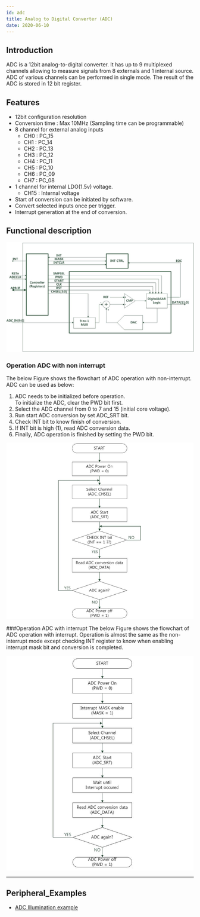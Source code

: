 ```yaml
---
id: adc
title: Analog to Digital Converter (ADC)
date: 2020-06-10
--- 
```



## Introduction

ADC is a 12bit analog-to-digital converter. It has up to 9 multiplexed channels allowing to measure signals from 8 externals and 1 internal source. 
ADC of various channels can be performed in single mode. The result of the ADC is stored in 12 bit register.


## Features 

  * 12bit configuration resolution
  * Conversion time : Max 10MHz (Sampling time can be programmable)
  * 8 channel for external analog inputs
    * CH0 : PC_15
    * CH1 : PC_14
    * CH2 : PC_13
    * CH3 : PC_12
    * CH4 : PC_11
    * CH5 : PC_10
    * CH6 : PC_09
    * CH7 : PC_08
  * 1 channel for internal LDO(1.5v) voltage.
    * CH15 : Internal voltage
  * Start of conversion can be initiated by software.
  * Convert selected inputs once per trigger.
  * Interrupt generation at the end of conversion.


## Functional description

!["Figure 1 ADC block diagram"](/img/products/w7500p/peripheral/adc_block_diagram.jpg )


### Operation ADC with non interrupt

The below Figure shows the flowchart of ADC operation with non-interrupt.   
ADC can be used as below:  

1. ADC needs to be initialized before operation.  
To initialize the ADC, clear the PWD bit first.  
2. Select the ADC channel from 0 to 7 and 15 (initial core voltage).  
3. Run start ADC conversion by set ADC_SRT bit.  
4. Check INT bit to know finish of conversion.  
5. If INT bit is high (1), read ADC conversion data.  
6. Finally, ADC operation is finished by setting the PWD bit.  


!["Figure 2 ADC flow chart"](/img/products/w7500p/peripheral/adc_flow_chart.jpg)

###Operation ADC with interrupt
The below Figure shows the flowchart of ADC operation with interrupt. 
Operation is almost the same as the non-interrupt mode except checking INT register to know when enabling interrupt mask bit and conversion is completed. 


!["Figure 3 ADC flow chart2"](/img/products/w7500p/peripheral/adc_flow_chart2.jpg)

------------------------------

## Peripheral_Examples
- [ADC Illumination example](illumination_sensor.md)
